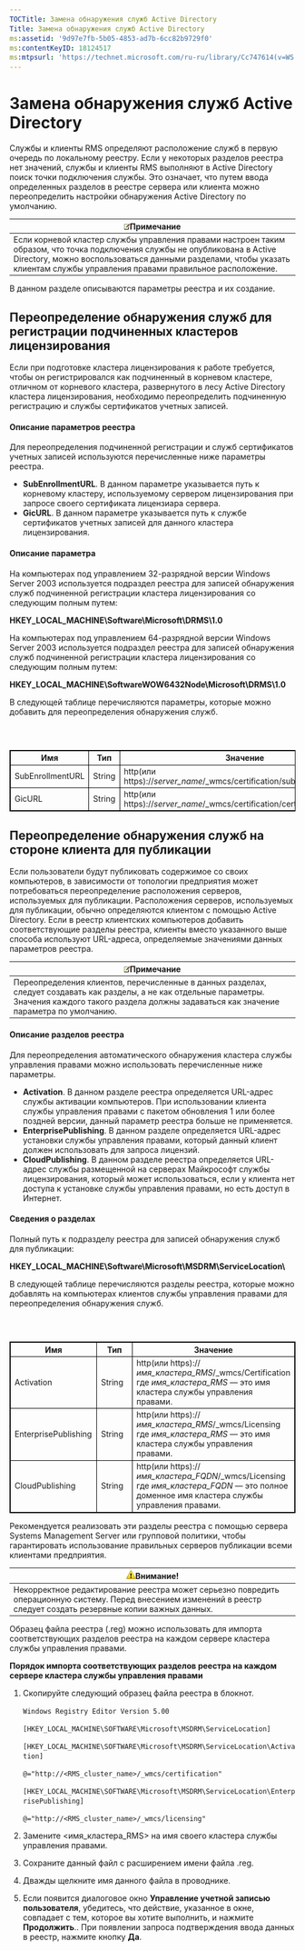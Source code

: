```yaml
---
TOCTitle: Замена обнаружения служб Active Directory
Title: Замена обнаружения служб Active Directory
ms:assetid: '9d97e7fb-5b05-4853-ad7b-6cc82b9729f0'
ms:contentKeyID: 18124517
ms:mtpsurl: 'https://technet.microsoft.com/ru-ru/library/Cc747614(v=WS.10)'
---
```


Замена обнаружения служб Active Directory
=========================================

Службы и клиенты RMS определяют расположение служб в первую очередь по локальному реестру. Если у некоторых разделов реестра нет значений, службы и клиенты RMS выполняют в Active Directory поиск точки подключения службы. Это означает, что путем ввода определенных разделов в реестре сервера или клиента можно переопределить настройки обнаружения Active Directory по умолчанию.

| ![](images/Cc747614.note(WS.10).gif)Примечание                                                                                                                                                                                 |
|-------------------------------------------------------------------------------------------------------------------------------------------------------------------------------------------------------------------------------------------------------------|
| Если корневой кластер службы управления правами настроен таким образом, что точка подключения службы не опубликована в Active Directory, можно воспользоваться данными разделами, чтобы указать клиентам службы управления правами правильное расположение. |

В данном разделе описываются параметры реестра и их создание.

Переопределение обнаружения служб для регистрации подчиненных кластеров лицензирования
--------------------------------------------------------------------------------------

Если при подготовке кластера лицензирования к работе требуется, чтобы он регистрировался как подчиненный в корневом кластере, отличном от корневого кластера, развернутого в лесу Active Directory кластера лицензирования, необходимо переопределить подчиненную регистрацию и службы сертификатов учетных записей.

#### Описание параметров реестра

Для переопределения подчиненной регистрации и служб сертификатов учетных записей используются перечисленные ниже параметры реестра.

-   **SubEnrollmentURL**. В данном параметре указывается путь к корневому кластеру, используемому сервером лицензирования при запросе своего сертификата лицензиара сервера.
-   **GicURL**. В данном параметре указывается путь к службе сертификатов учетных записей для данного кластера лицензирования.

#### Описание параметра

На компьютерах под управлением 32-разрядной версии Windows Server 2003 используется подраздел реестра для записей обнаружения служб подчиненной регистрации кластера лицензирования со следующим полным путем:

**HKEY\_LOCAL\_MACHINE\\Software\\Microsoft\\DRMS\\1.0**

На компьютерах под управлением 64-разрядной версии Windows Server 2003 используется подраздел реестра для записей обнаружения служб подчиненной регистрации кластера лицензирования со следующим полным путем:

**HKEY\_LOCAL\_MACHINE\\SoftwareWOW6432Node\\Microsoft\\DRMS\\1.0**

В следующей таблице перечисляются параметры, которые можно добавить для переопределения обнаружения служб.

###  

 
<table style="border:1px solid black;">
<colgroup>
<col width="33%" />
<col width="33%" />
<col width="33%" />
</colgroup>
<thead>
<tr class="header">
<th style="border:1px solid black;" >Имя</th>
<th style="border:1px solid black;" >Тип</th>
<th style="border:1px solid black;" >Значение</th>
</tr>
</thead>
<tbody>
<tr class="odd">
<td style="border:1px solid black;">SubEnrollmentURL</td>
<td style="border:1px solid black;">String</td>
<td style="border:1px solid black;">http(или https)://<em>server_name</em>/_wmcs/certification/subenrollservice.asmx</td>
</tr>
<tr class="even">
<td style="border:1px solid black;">GicURL</td>
<td style="border:1px solid black;">String</td>
<td style="border:1px solid black;">http(или https)://<em>server_name</em>/_wmcs/certification/certification.asmx</td>
</tr>
</tbody>
</table>
  
Переопределение обнаружения служб на стороне клиента для публикации  
-------------------------------------------------------------------
  
Если пользователи будут публиковать содержимое со своих компьютеров, в зависимости от топологии предприятия может потребоваться переопределение расположения серверов, используемых для публикации. Расположения серверов, используемых для публикации, обычно определяются клиентом с помощью Active Directory. Если в реестр клиентских компьютеров добавить соответствующие разделы реестра, клиенты вместо указанного выше способа используют URL-адреса, определяемые значениями данных параметров реестра.
  
| ![](images/Cc747614.note(WS.10).gif)Примечание                                                                                                                                    |  
|----------------------------------------------------------------------------------------------------------------------------------------------------------------------------------------------------------------|  
| Переопределения клиентов, перечисленные в данных разделах, следует создавать как разделы, а не как отдельные параметры. Значения каждого такого раздела должны задаваться как значение параметра по умолчанию. |
  
#### Описание разделов реестра
  
Для переопределения автоматического обнаружения кластера службы управления правами можно использовать перечисленные ниже параметры.
  
-   **Activation**. В данном разделе реестра определяется URL-адрес службы активации компьютеров. При использовании клиента службы управления правами с пакетом обновления 1 или более поздней версии, данный параметр реестра больше не применяется.  
-   **EnterprisePublishing**. В данном разделе определяется URL-адрес установки службы управления правами, который данный клиент должен использовать для запроса лицензий.  
-   **CloudPublishing**. В данном разделе реестра определяется URL-адрес службы размещенной на серверах Майкрософт службы лицензирования, который может использоваться, если у клиента нет доступа к установке службы управления правами, но есть доступ в Интернет.
  
#### Сведения о разделах
  
Полный путь к подразделу реестра для записей обнаружения служб для публикации:
  
**HKEY\_LOCAL\_MACHINE\\Software\\Microsoft\\MSDRM\\ServiceLocation\\**
  
В следующей таблице перечисляются разделы реестра, которые можно добавлять на компьютерах клиентов службы управления правами для переопределения обнаружения служб.
  
###  

 
<table style="border:1px solid black;">
<colgroup>
<col width="33%" />
<col width="33%" />
<col width="33%" />
</colgroup>
<thead>
<tr class="header">
<th style="border:1px solid black;" >Имя</th>
<th style="border:1px solid black;" >Тип</th>
<th style="border:1px solid black;" >Значение</th>
</tr>
</thead>
<tbody>
<tr class="odd">
<td style="border:1px solid black;">Activation</td>
<td style="border:1px solid black;">String</td>
<td style="border:1px solid black;">http(или https)://<em>имя_кластера_RMS</em>/_wmcs/Certification где <em>имя_кластера_RMS</em> — это имя кластера службы управления правами.</td>
</tr>
<tr class="even">
<td style="border:1px solid black;">EnterprisePublishing</td>
<td style="border:1px solid black;">String</td>
<td style="border:1px solid black;">http(или https)://<em>имя_кластера_RMS</em>/_wmcs/Licensing где <em>имя_кластера_RMS</em> — это имя кластера службы управления правами.</td>
</tr>
<tr class="odd">
<td style="border:1px solid black;">CloudPublishing</td>
<td style="border:1px solid black;">String</td>
<td style="border:1px solid black;">http(или https)://<em>имя_кластера_FQDN</em>/_wmcs/Licensing где <em>имя_кластера_FQDN</em> — это полное доменное имя кластера службы управления правами.</td>
</tr>
</tbody>
</table>
  
Рекомендуется реализовать эти разделы реестра с помощью сервера Systems Management Server или групповой политики, чтобы гарантировать использование правильных серверов публикации всеми клиентами предприятия.
  
| ![](images/Cc747614.Caution(WS.10).gif)Внимание!                                                                                        |  
|----------------------------------------------------------------------------------------------------------------------------------------------------------------------|  
| Некорректное редактирование реестра может серьезно повредить операционную систему. Перед внесением изменений в реестр следует создать резервные копии важных данных. |
  
Образец файла реестра (.reg) можно использовать для импорта соответствующих разделов реестра на каждом сервере кластера службы управления правами.
  
**Порядок импорта соответствующих разделов реестра на каждом сервере кластера службы управления правами**  
1.  Скопируйте следующий образец файла реестра в блокнот.
  
    `Windows Registry Editor Version 5.00`
  
    `[HKEY_LOCAL_MACHINE\SOFTWARE\Microsoft\MSDRM\ServiceLocation]`
  
    `[HKEY_LOCAL_MACHINE\SOFTWARE\Microsoft\MSDRM\ServiceLocation\Activation]`
  
    `@="http://<RMS_cluster_name>/_wmcs/certification"`
  
    `[HKEY_LOCAL_MACHINE\SOFTWARE\Microsoft\MSDRM\ServiceLocation\EnterprisePublishing]`
  
    `@="http://<RMS_cluster_name>/_wmcs/licensing"`
  
2.  Замените &lt;имя\_кластера\_RMS&gt; на имя своего кластера службы управления правами.
  
3.  Сохраните данный файл с расширением имени файла .reg.
  
4.  Дважды щелкните имя данного файла в проводнике.
  
5.  Если появится диалоговое окно **Управление учетной записью пользователя**, убедитесь, что действие, указанное в окне, совпадает с тем, которое вы хотите выполнить, и нажмите **Продолжить**.. При появлении запроса подтверждения ввода данных в реестр, нажмите кнопку **Да**.
